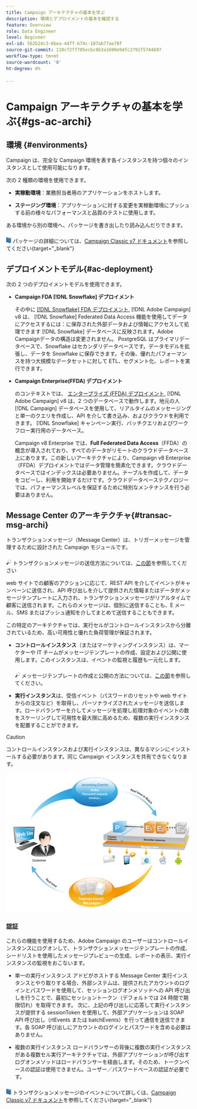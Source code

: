 ```yaml
---
title: Campaign アーキテクチャの基本を学ぶ
description: 環境とデプロイメントの基本を確認する
feature: Overview
role: Data Engineer
level: Beginner
exl-id: 562b24c3-6bea-447f-b74c-187ab77ae78f
source-git-commit: 110cf2ff705ecbc0b3a1690e9dfc2791f5744b97
workflow-type: tm+mt
source-wordcount: '0'
ht-degree: 0%

---
```


# Campaign アーキテクチャの基本を学ぶ{#gs-ac-archi}

## 環境 {#environments}

Campaign は、完全な Campaign 環境を表す各インスタンスを持つ個々のインスタンスとして使用可能になります。

次の 2 種類の環境を使用できます。

* **実稼動環境**：業務担当者用のアプリケーションをホストします。

* **ステージング環境**：アプリケーションに対する変更を実稼動環境にプッシュする前の様々なパフォーマンスと品質のテストに使用します。

ある環境から別の環境へ、パッケージを書き出したり読み込んだりできます。

![](../assets/do-not-localize/book.png) パッケージの詳細については、[Campaign Classic v7 ドキュメント](https://experienceleague.adobe.com/docs/campaign-classic/using/getting-started/administration-basics/working-with-data-packages.html?lang=ja)を参照してください{target=&quot;_blank&quot;}

## デプロイメントモデル{#ac-deployment}

次の 2 つのデプロイメントモデルを使用できます。

* **Campaign FDA [!DNL Snowflake] デプロイメント**

   その中に [[!DNL Snowflake] FDA デプロイメント](fda-deployment.md), [!DNL Adobe Campaign] v8 は、 [!DNL Snowflake] Federated Data Access 機能を使用してデータにアクセスするには：に保存された外部データおよび情報にアクセスして処理できます [!DNL Snowflake] データベースに反映されます。Adobe Campaignデータの構造は変更されません。 PostgreSQL はプライマリデータベースで、Snowflake はセカンダリデータベースです。データモデルを拡張し、データを Snowflake に保存できます。その後、優れたパフォーマンスを持つ大規模なデータセットに対して ETL、セグメント化、レポートを実行できます。

* **Campaign Enterprise(FFDA) デプロイメント**

   のコンテキストでは、 [エンタープライズ (FFDA) デプロイメント](enterprise-deployment.md), [!DNL Adobe Campaign] v8 は、2 つのデータベースで動作します。地元の人 [!DNL Campaign] データベースを使用して、リアルタイムのメッセージングと単一のクエリを作成し、API を介して書き込み、およびクラウドを利用できます。 [!DNL Snowflake] キャンペーン実行、バッチクエリおよびワークフロー実行用のデータベース。

   Campaign v8 Enterprise では、**Full Federated Data Access**（FFDA）の概念が導入されており、すべてのデータがリモートのクラウドデータベース上にあります。この新しいアーキテクチャにより、Campaign v8 Enterprise（FFDA）デプロイメントではデータ管理を簡素化できます。クラウドデータベースではインデックスは必要ありません。テーブルを作成して、データをコピーし、利用を開始するだけです。クラウドデータベーステクノロジーでは、パフォーマンスレベルを保証するために特別なメンテナンスを行う必要はありません。


## Message Center のアーキテクチャ{#transac-msg-archi}

トランザクションメッセージ（Message Center）は、トリガーメッセージを管理するために設計された Campaign モジュールです。

![](../assets/do-not-localize/glass.png) トランザクションメッセージの送信方法については、[この節](../send/transactional.md)を参照してください

web サイトでの顧客のアクションに応じて、REST API を介してイベントがキャンペーンに送信され、API 呼び出しを介して提供された情報またはデータがメッセージテンプレートに入力され、トランザクションメッセージがリアルタイムで顧客に送信されます。これらのメッセージは、個別に送信することも、E メール、SMS またはプッシュ通知を介してまとめて送信することもできます。

この特定のアーキテクチャでは、実行セルがコントロールインスタンスから分離されているため、高い可用性と優れた負荷管理が保証されます。

* **コントロールインスタンス**（またはマーケティングインスタンス）は、マーケターや IT チームがメッセージテンプレートの作成、設定および公開に使用します。このインスタンスは、イベントの監視と履歴も一元化します。

   ![](../assets/do-not-localize/glass.png) メッセージテンプレートの作成と公開の方法については、[この節](../send/transactional.md)を参照してください。

* **実行インスタンス**&#x200B;は、受信イベント（パスワードのリセットや web サイトからの注文など）を取得し、パーソナライズされたメッセージを送信します。ロードバランサーを介してメッセージを処理し処理対象のイベントの数をスケーリングして可用性を最大限に高めるため、複数の実行インスタンスを配置することができます。

>[!CAUTION]
>
>コントロールインスタンスおよび実行インスタンスは、異なるマシンにインストールする必要があります。同じ Campaign インスタンスを共有できなくなります。

![](assets/messagecenter_diagram.png)

### 認証

これらの機能を使用するため、Adobe Campaign のユーザーはコントロールインスタンスにログオンして、トランザクションメッセージテンプレートの作成、シードリストを使用したメッセージプレビューの生成、レポートの表示、実行インスタンスの監視をおこないます。

* 単一の実行インスタンス
アドビがホストする Message Center 実行インスタンスとやり取りする場合、外部システムは、提供されたアカウントのログインとパスワードを使用して、セッションログオンメソッドへの API 呼び出しを行うことで、最初にセッショントークン（デフォルトでは 24 時間で期限切れ）を取得できます。
次に、上記の呼び出しに応答して実行インスタンスが提供する sessionToken を使用して、外部アプリケーションは SOAP API 呼び出し（rtEvents または batchEvents）を行って通信を送信できます。各 SOAP 呼び出しにアカウントのログインとパスワードを含める必要はありません。

* 複数の実行インスタンス
ロードバランサーの背後に複数の実行インスタンスがある複数セル実行アーキテクチャでは、外部アプリケーションが呼び出すログオンメソッドはロードバランサーを経由します。そのため、トークンベースの認証は使用できません。ユーザー／パスワードベースの認証が必要です。

![](../assets/do-not-localize/book.png) トランザクションメッセージのイベントについて詳しくは、[Campaign Classic v7 ドキュメント](https://experienceleague.adobe.com/docs/campaign-classic/using/transactional-messaging/processing/event-description.html?lang=ja#about-transactional-messaging-datamodel)を参照してください{target=&quot;_blank&quot;}
